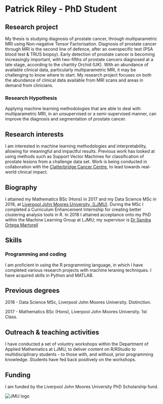 # Patrick Riley - PhD Student

## Research project
My thesis is studying diagnosis of prostate cancer, through multiparametric MRI using Non-negative Tensor Factorisation.
Diagnosis of prostate cancer through MRI is the second line of defence, after an overspecific test (PSA blood test & TRUS biopsy). Early detection of prostate cancer is becoming increasingly important, with two-fifths of prostate cancers diagnosed at a late stage, according to the chartity Orchid (UK). With an abundance of available clinical data, particularly multiparametric MRI, it may be challenging to know where to start. My research project focuses on both the abundance of clinical data available from MRI scans and areas in demand from clinicians. 

### Research Hypothesis
Applying machine learning methodologies that are able to deal with multiparametric MRI, in an unsupervised or a semi-supervised manner, can improve the diagnosis and segmentation of prostate cancer.

## Research interests
I am interested in machine learning methodologies and interpretability, allowing for meaningful and impactful results. Previous work has looked at using methods such as Support Vector Machines for classification of prostate lesions from a challenge data set. Work is being conducted in collaboration with the [Clatterbridge Cancer Centre](https://www.clatterbridgecc.nhs.uk/), to lead towards real-world clinical impact.

## Biography
I attained my Mathematics BSc (Hons) in 2017 and my Data Science MSc in 2018, at [Liverpool John Moores University, (LJMU)](https://www.ljmu.ac.uk). During the MSc I completed a Curriculum Enhancement Internship for creating better clustering analysis tools in R. In 2018 I attained acceptance onto my PhD within the Machine Learning Group at LJMU; my supervisor is [Dr Sandra Ortega Martorell](https://www.ljmu.ac.uk/about-us/staff-profiles/faculty-of-engineering-and-technology/department-of-applied-mathematics/sandra-ortega-martorell)

## Skills
### Programming and coding
I am proficient in using the R programming language, in which I have completed various research projects with machine leraning techniques. I have acquired skills in Python and MATLAB.

## Previous degrees
2018 - Data Science MSc, Liverpool John Moores University. Distinction.

2017 - Mathematics BSc (Hons), Liverpool John Moores University. 1st Class.

## Outreach & teaching activities
I have conducted a set of voluntry workshops within the Department of Applied Mathematics at LJMU, to deliver content on R/RStudio to multidisciplinary students - to those with, and without, prior programming knowledge. Students have fed back positively on the workshops. 

## Funding 
I am funded by the Liverpool John Moores University PhD Scholarship fund. 

![JMU logo](http://lcr4.uk/wp-content/uploads/2016/11/JMU.png)
